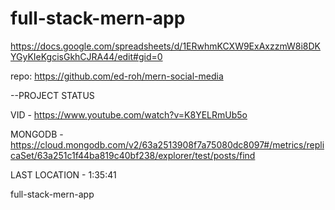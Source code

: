 # full-stack-mern-app

https://docs.google.com/spreadsheets/d/1ERwhmKCXW9ExAxzzmW8i8DKYGyKIeKgcisGkhCJRA44/edit#gid=0

repo:
https://github.com/ed-roh/mern-social-media

--PROJECT STATUS

VID - https://www.youtube.com/watch?v=K8YELRmUb5o

MONGODB - https://cloud.mongodb.com/v2/63a2513908f7a75080dc8097#/metrics/replicaSet/63a251c1f44ba819c40bf238/explorer/test/posts/find

LAST LOCATION - 1:35:41

full-stack-mern-app
